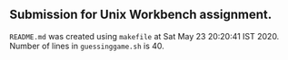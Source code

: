 ## Submission for Unix Workbench assignment.
`README.md` was created using `makefile` at Sat May 23 20:20:41 IST 2020.
Number of lines in `guessinggame.sh` is 40.

